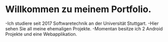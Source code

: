 # Willkommen zu meinem Portfolio.
-Ich studiere seit 2017 Softwaretechnik an der Universität Stuttgart.
-Hier sehen Sie all meine ehemaligen Projekte.
-Momentan besitze ich 2 Android Projekte und eine Webapplikation.
